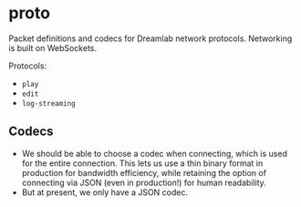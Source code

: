 # proto

Packet definitions and codecs for Dreamlab network protocols. Networking is built on WebSockets.

Protocols:
- `play`
- `edit`
- `log-streaming`

## Codecs

- We should be able to choose a codec when connecting, which is used for the entire connection.
This lets us use a thin binary format in production for bandwidth efficiency,
while retaining the option of connecting via JSON (even in production!) for human readability.
- But at present, we only have a JSON codec.
